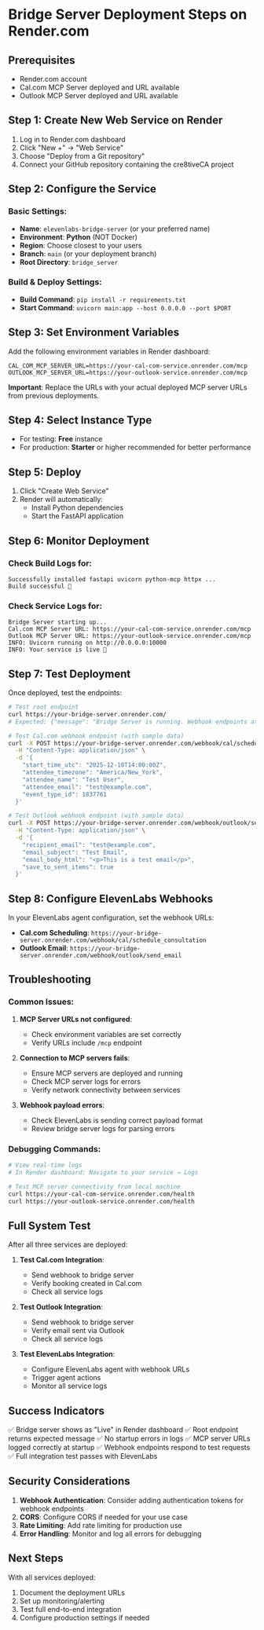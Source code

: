 # Bridge Server Deployment Steps on Render.com

## Prerequisites
- Render.com account  
- Cal.com MCP Server deployed and URL available
- Outlook MCP Server deployed and URL available

## Step 1: Create New Web Service on Render

1. Log in to Render.com dashboard
2. Click "New +" → "Web Service"
3. Choose "Deploy from a Git repository"
4. Connect your GitHub repository containing the cre8tiveCA project

## Step 2: Configure the Service

### Basic Settings:
- **Name**: `elevenlabs-bridge-server` (or your preferred name)
- **Environment**: **Python** (NOT Docker)
- **Region**: Choose closest to your users
- **Branch**: `main` (or your deployment branch)
- **Root Directory**: `bridge_server`

### Build & Deploy Settings:
- **Build Command**: `pip install -r requirements.txt`
- **Start Command**: `uvicorn main:app --host 0.0.0.0 --port $PORT`

## Step 3: Set Environment Variables

Add the following environment variables in Render dashboard:

```
CAL_COM_MCP_SERVER_URL=https://your-cal-com-service.onrender.com/mcp
OUTLOOK_MCP_SERVER_URL=https://your-outlook-service.onrender.com/mcp
```

**Important**: Replace the URLs with your actual deployed MCP server URLs from previous deployments.

## Step 4: Select Instance Type

- For testing: **Free** instance
- For production: **Starter** or higher recommended for better performance

## Step 5: Deploy

1. Click "Create Web Service"
2. Render will automatically:
   - Install Python dependencies
   - Start the FastAPI application

## Step 6: Monitor Deployment

### Check Build Logs for:
```
Successfully installed fastapi uvicorn python-mcp httpx ...
Build successful 🎉
```

### Check Service Logs for:
```
Bridge Server starting up...
Cal.com MCP Server URL: https://your-cal-com-service.onrender.com/mcp
Outlook MCP Server URL: https://your-outlook-service.onrender.com/mcp
INFO: Uvicorn running on http://0.0.0.0:10000
INFO: Your service is live 🎉
```

## Step 7: Test Deployment

Once deployed, test the endpoints:

```bash
# Test root endpoint
curl https://your-bridge-server.onrender.com/
# Expected: {"message": "Bridge Server is running. Webhook endpoints at /webhook/cal/schedule_consultation and /webhook/outlook/send_email"}

# Test Cal.com webhook endpoint (with sample data)
curl -X POST https://your-bridge-server.onrender.com/webhook/cal/schedule_consultation \
  -H "Content-Type: application/json" \
  -d '{
    "start_time_utc": "2025-12-10T14:00:00Z",
    "attendee_timezone": "America/New_York",
    "attendee_name": "Test User",
    "attendee_email": "test@example.com",
    "event_type_id": 1837761
  }'

# Test Outlook webhook endpoint (with sample data)
curl -X POST https://your-bridge-server.onrender.com/webhook/outlook/send_email \
  -H "Content-Type: application/json" \
  -d '{
    "recipient_email": "test@example.com",
    "email_subject": "Test Email",
    "email_body_html": "<p>This is a test email</p>",
    "save_to_sent_items": true
  }'
```

## Step 8: Configure ElevenLabs Webhooks

In your ElevenLabs agent configuration, set the webhook URLs:

- **Cal.com Scheduling**: `https://your-bridge-server.onrender.com/webhook/cal/schedule_consultation`
- **Outlook Email**: `https://your-bridge-server.onrender.com/webhook/outlook/send_email`

## Troubleshooting

### Common Issues:

1. **MCP Server URLs not configured**:
   - Check environment variables are set correctly
   - Verify URLs include `/mcp` endpoint

2. **Connection to MCP servers fails**:
   - Ensure MCP servers are deployed and running
   - Check MCP server logs for errors
   - Verify network connectivity between services

3. **Webhook payload errors**:
   - Check ElevenLabs is sending correct payload format
   - Review bridge server logs for parsing errors

### Debugging Commands:

```bash
# View real-time logs
# In Render dashboard: Navigate to your service → Logs

# Test MCP server connectivity from local machine
curl https://your-cal-com-service.onrender.com/health
curl https://your-outlook-service.onrender.com/health
```

## Full System Test

After all three services are deployed:

1. **Test Cal.com Integration**:
   - Send webhook to bridge server
   - Verify booking created in Cal.com
   - Check all service logs

2. **Test Outlook Integration**:
   - Send webhook to bridge server
   - Verify email sent via Outlook
   - Check all service logs

3. **Test ElevenLabs Integration**:
   - Configure ElevenLabs agent with webhook URLs
   - Trigger agent actions
   - Monitor all service logs

## Success Indicators

✅ Bridge server shows as "Live" in Render dashboard
✅ Root endpoint returns expected message
✅ No startup errors in logs
✅ MCP server URLs logged correctly at startup
✅ Webhook endpoints respond to test requests
✅ Full integration test passes with ElevenLabs

## Security Considerations

1. **Webhook Authentication**: Consider adding authentication tokens for webhook endpoints
2. **CORS**: Configure CORS if needed for your use case
3. **Rate Limiting**: Add rate limiting for production use
4. **Error Handling**: Monitor and log all errors for debugging

## Next Steps

With all services deployed:
1. Document the deployment URLs
2. Set up monitoring/alerting
3. Test full end-to-end integration
4. Configure production settings if needed